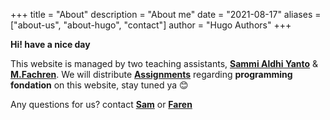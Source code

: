 +++
title = "About"
description = "About me"
date = "2021-08-17"
aliases = ["about-us", "about-hugo", "contact"]
author = "Hugo Authors"
+++

**Hi! have a nice day**

This website is managed by two teaching assistants, **[Sammi Aldhi Yanto](https://sammidev.netlify.app/)** & **[M.Fachren](#)**. We will distribute **[Assignments](https://programming-concept.netlify.app/tags/assignments/)** regarding **programming fondation** on this website, stay tuned ya 😊

Any questions for us? contact **[Sam](https://semmidev.github.io)** or **[Faren](/)**
